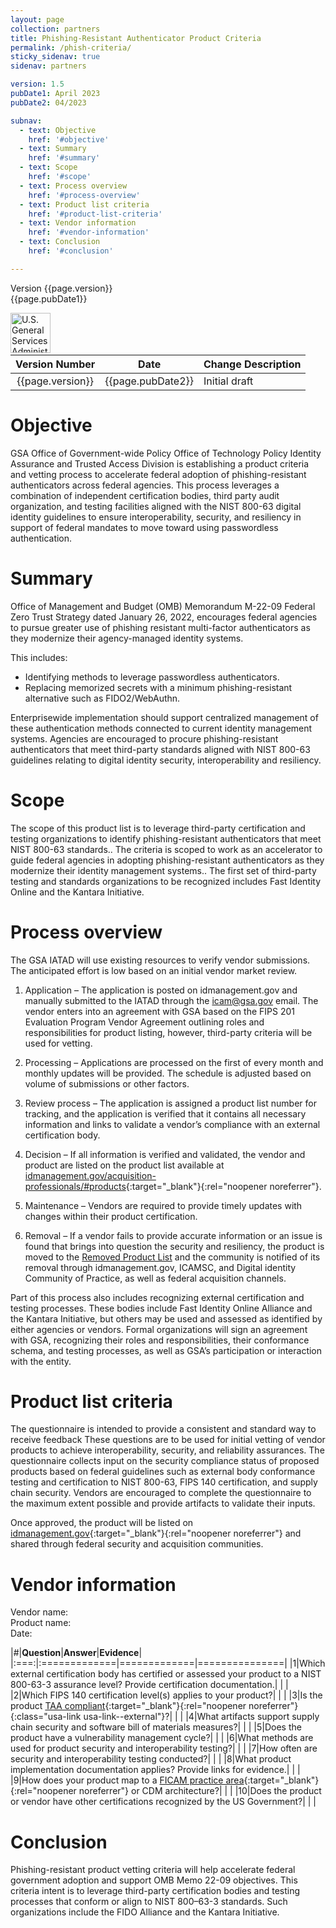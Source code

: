 ```yaml
---
layout: page
collection: partners
title: Phishing-Resistant Authenticator Product Criteria
permalink: /phish-criteria/
sticky_sidenav: true
sidenav: partners 

version: 1.5
pubDate1: April 2023
pubDate2: 04/2023

subnav:
  - text: Objective
    href: '#objective'
  - text: Summary
    href: '#summary'
  - text: Scope
    href: '#scope'
  - text: Process overview
    href: '#process-overview'
  - text: Product list criteria
    href: '#product-list-criteria'
  - text: Vendor information
    href: '#vendor-information'
  - text: Conclusion
    href: '#conclusion'

---
```


Version {{page.version}}<br>
{{page.pubDate1}} 

<img src="{{site.baseurl}}/assets/img/logo-gsa.png" width="64" height='64' align="left" alt="U.S. General Services Administration Logo"><br><br><br>


| Version Number | Date | Change Description |
| :----------: | :-------: | -------- |
| {{page.version}} | {{page.pubDate2}} | Initial draft |

# Objective

GSA Office of Government-wide Policy Office of Technology Policy Identity Assurance and
Trusted Access Division is establishing a product criteria and vetting process to accelerate
federal adoption of phishing-resistant authenticators across federal agencies. This process
leverages a combination of independent certification bodies, third party audit organization, and
testing facilities aligned with the NIST 800-63 digital identity guidelines to ensure interoperability,
security, and resiliency in support of federal mandates to move toward using passwordless
authentication.

# Summary

Office of Management and Budget (OMB) Memorandum M-22-09 Federal Zero Trust Strategy
dated January 26, 2022, encourages federal agencies to pursue greater use of phishing
resistant multi-factor authenticators as they modernize their agency-managed identity systems.

This includes:

- Identifying methods to leverage passwordless authenticators.
- Replacing memorized secrets with a minimum phishing-resistant alternative such as FIDO2/WebAuthn.

Enterprisewide implementation should support centralized management of these authentication
methods connected to current identity management systems. Agencies are encouraged to
procure phishing-resistant authenticators that meet third-party standards aligned with NIST
800-63 guidelines relating to digital identity security, interoperability and resiliency.

# Scope

The scope of this product list is to leverage third-party certification and testing organizations to
identify phishing-resistant authenticators that meet NIST 800-63 standards.. The criteria is
scoped to work as an accelerator to guide federal agencies in adopting phishing-resistant
authenticators as they modernize their identity management systems.. The first set of third-party
testing and standards organizations to be recognized includes Fast Identity Online and the Kantara Initiative.

# Process overview
The GSA IATAD will use existing resources to verify vendor submissions. The anticipated effort
is low based on an initial vendor market review.

1. Application – The application is posted on idmanagement.gov and manually submitted to
the IATAD through the [icam@gsa.gov](mailto:icam@gsa.gov) email. The vendor enters into an agreement with
GSA based on the FIPS 201 Evaluation Program Vendor Agreement outlining roles and
responsibilities for product listing, however, third-party criteria will be used for vetting.

2. Processing – Applications are processed on the first of every month and monthly
updates will be provided. The schedule is adjusted based on volume of submissions or
other factors.

3. Review process – The application is assigned a product list number for tracking, and the
application is verified that it contains all necessary information and links to validate a
vendor’s compliance with an external certification body.

4. Decision – If all information is verified and validated, the vendor and product are listed on
the product list available at [idmanagement.gov/acquisition-professionals/#products]({{site.baseurl}}/acquisition-professionals/#products){:target="_blank"}{:rel="noopener noreferrer"}.

5. Maintenance – Vendors are required to provide timely updates with changes within their
product certification.

6. Removal – If a vendor fails to provide accurate information or an issue is found that
brings into question the security and resiliency, the product is moved to the [Removed
Product List]({{site.baseurl}}/fips201/#removed-product-list) and the community is notified of its removal through idmanagement.gov,
ICAMSC, and Digital identity Community of Practice, as well as federal acquisition
channels.

Part of this process also includes recognizing external certification and testing processes. These
bodies include Fast Identity Online Alliance and the Kantara Initiative, but others may be used
and assessed as identified by either agencies or vendors. Formal organizations will sign an
agreement with GSA, recognizing their roles and responsibilities, their conformance schema,
and testing processes, as well as GSA’s participation or interaction with the entity.

# Product list criteria

The questionnaire is intended to provide a consistent and standard way to receive feedback
These questions are to be used for initial vetting of vendor products to achieve interoperability,
security, and reliability assurances. The questionnaire collects input on the security compliance
status of proposed products based on federal guidelines such as external body conformance
testing and certification to NIST 800-63, FIPS 140 certification, and supply chain security.
Vendors are encouraged to complete the questionnaire to the maximum extent possible and
provide artifacts to validate their inputs.

Once approved, the product will be listed on [idmanagement.gov](http://www.idmanagement.gov){:target="_blank"}{:rel="noopener noreferrer"} and shared through federal
security and acquisition communities.


# Vendor information

Vendor name:<br>
Product name:<br>
Date:<br>

|#|**Question**|**Answer**|**Evidence**|
|:===:|:=============|=============|===============|
|1|Which external certification body has certified or assessed your product to a NIST 800-63-3 assurance level? Provide certification documentation.| | |
|2|Which FIPS 140 certification level(s) applies to your product?| | |
|3|Is the product [TAA compliant](https://hallways.cap.gsa.gov/system/files/Commercial%20Software%20and%20the%20Trade%20Agreements%20Act.pdf){:target="_blank"}{:rel="noopener noreferrer"}{:class="usa-link usa-link--external"}?| | |
|4|What artifacts support supply chain security and software bill of materials measures?| | |
|5|Does the product have a vulnerability management cycle?| | |
|6|What methods are used for product security and interoperability testing?| | |
|7|How often are security and interoperability testing conducted?| | |
|8|What product implementation documentation applies? Provide links for evidence.| | |
|9|How does your product map to a [FICAM practice area]({{site.baseurl}}/arch/#services-framework-and-service-descriptions){:target="_blank"}{:rel="noopener noreferrer"} or CDM architecture?| | |
|10|Does the product or vendor have other certifications recognized by the US Government?| | |

# Conclusion

Phishing-resistant product vetting criteria will help accelerate federal government adoption and
support OMB Memo 22-09 objectives. This criteria intent is to leverage third-party certification
bodies and testing processes that conform or align to NIST 800–63-3 standards. Such
organizations include the FIDO Alliance and the Kantara Initiative.
